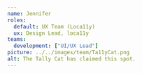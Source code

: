 ```yaml
---
name: Jennifer
roles:
  default: UX Team (Loca11y)
  ux: Design Lead, loca11y
teams:
  development: ["UI/UX Lead"]
picture: ../../images/team/Ta11yCat.png
alt: The Tally Cat has claimed this spot.
---
```


